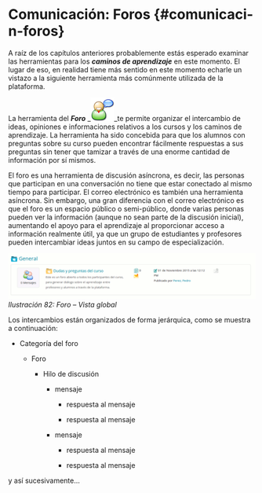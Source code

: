 # Comunicación: Foros {#comunicaci-n-foros}

A raíz de los capítulos anteriores probablemente estás esperado examinar las herramientas para los _**caminos de aprendizaje**_ en este momento. El lugar de eso, en realidad tiene más sentido en este momento echarle un vistazo a la siguiente herramienta más comúnmente utilizada de la plataforma.

La herramienta del _**Foro**_ _![](../assets/graficos47.png)_te permite organizar el intercambio de ideas, opiniones e informaciones relativos a los cursos y los caminos de aprendizaje. La herramienta ha sido concebida para que los alumnos con preguntas sobre su curso pueden encontrar fácilmente respuestas a sus preguntas sin tener que tamizar a través de una enorme cantidad de información por sí mismos.

El foro es una herramienta de discusión asíncrona, es decir, las personas que participan en una conversación no tiene que estar conectado al mismo tiempo para participar. El correo electrónico es también una herramienta asíncrona. Sin embargo, una gran diferencia con el correo electrónico es que el foro es un espacio público o semi-público, donde varias personas pueden ver la información (aunque no sean parte de la discusión inicial), aumentando el apoyo para el aprendizaje al proporcionar acceso a información realmente útil, ya que un grupo de estudiantes y profesores pueden intercambiar ideas juntos en su campo de especialización.

![](../assets/graficos48.png)*Ilustración 82: Foro – Vista global*

Los intercambios están organizados de forma jerárquica, como se muestra a continuación:

*   Categoría del foro

    *   Foro

        *   Hilo de discusión

            *   mensaje

                *   respuesta al mensaje

                *   respuesta al mensaje

            *   mensaje

                *   respuesta al mensaje

                *   respuesta al mensaje

y así sucesivamente...